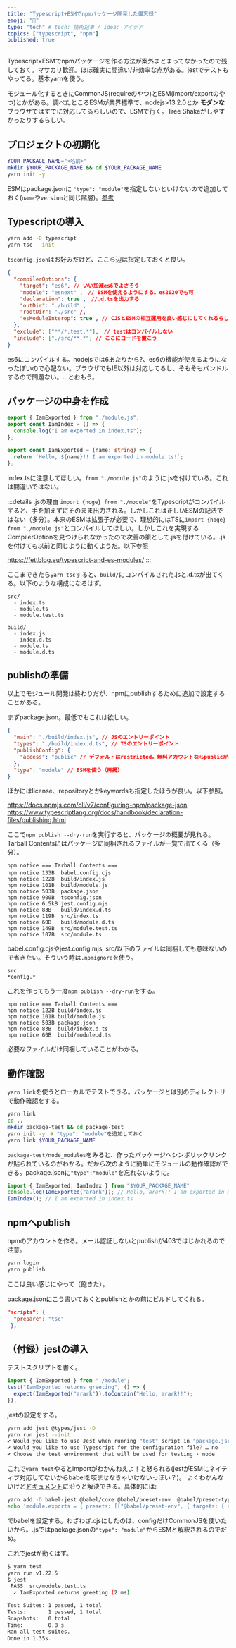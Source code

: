 ```yaml
---
title: "Typescript+ESMでnpmパッケージ開発した備忘録"
emoji: "🗽"
type: "tech" # tech: 技術記事 / idea: アイデア
topics: ["typescript", "npm"]
published: true
---
```

Typescript+ESMでnpmパッケージを作る方法が案外まとまってなかったので残しておく。マサカリ歓迎。ほぼ確実に間違い/非効率な点がある。jestでテストもやってる。基本yarnを使う。

モジュール化するときにCommonJS(requireのやつ)とESM(import/exportのやつ)とかがある。調べたところESMが業界標準で、nodejs>13.2.0とか __モダンな__ ブラウザではすでに対応してるらしいので、ESMで行く。Tree Shakeがしやすかったりするらしい。

## プロジェクトの初期化

```bash
YOUR_PACKAGE_NAME="<名前>"
mkdir $YOUR_PACKAGE_NAME && cd $YOUR_PACKAGE_NAME
yarn init -y
```

ESMはpackage.jsonに `"type": "module"`を指定しないといけないので追加しておく(`name`や`version`と同じ階層)。[参考](https://nodejs.org/api/packages.html#packages_determining_module_system)

## Typescriptの導入
```bash
yarn add -D typescript
yarn tsc --init
```

`tsconfig.json`はお好みだけど、ここら辺は指定しておくと良い。
```json
{
  "compilerOptions": {
    "target": "es6", // いい加減es6でよさそう
    "module": "esnext" ,　// ESMを使えるようにする。es2020でも可
    "declaration": true ,　//.d.tsを出力する
    "outDir": "./build" ,
    "rootDir": "./src" /,
    "esModuleInterop": true , // CJSとESMの相互運用を良い感じにしてくれるらしい
  },
  "exclude": ["**/*.test.*"],　// testはコンパイルしない
  "include": ["./src/**.*"] // ここにコードを置こう
}
```

es6にコンパイルする。nodejsでは6あたりから?、es6の機能が使えるようになったぽいので心配ない。ブラウザでもIE以外は対応してるし、そもそもバンドルするので問題ない。...とおもう。

## パッケージの中身を作成
```typescript:src/index.ts
export { IamExported } from "./module.js";
export const IamIndex = () => {
  console.log("I am exported in index.ts");
};
```

```typescript:src/module.ts
export const IamExported = (name: string) => {
  return `Hello, ${name}!! I am exported in module.ts!`;
};
```
index.tsに注意してほしい。`from "./module.js"`のように.jsを付けている。これは間違いではない。

:::details .jsの理由
`import {hoge} from "./module"`をTypescriptがコンパイルすると、手を加えずにそのまま出力される。しかしこれは正しいESMの記法ではない（多分）。本来のESMは拡張子が必要で、理想的にはTSに`import {hoge} from "./module.js"`とコンパイルしてほしい。しかしこれを実現するCompilerOptionを見つけられなかったので次善の策として.jsを付けている。.jsを付けても以前と同じように動くようだ。以下参照

https://fettblog.eu/typescript-and-es-modules/
:::

ここまできたら`yarn tsc`すると、`build/`にコンパイルされた.jsと.d.tsが出てくる。以下のような構成になるはず。
```
src/
  - index.ts
  - module.ts
  - module.test.ts

build/
  - index.js
  - index.d.ts
  - module.ts
  - module.d.ts
```

## publishの準備
以上でモジュール開発は終わりだが、npmにpublishするために追加で設定することがある。

まずpackage.json。最低でもこれは欲しい。
```json:package.json
{
  "main": "./build/index.js", // JSのエントリーポイント
  "types": "./build/index.d.ts", // TSのエントリーポイント
  "publishConfig": {
    "access": "public" // デフォルトはrestricted。無料アカウントならpublicが必須。
  },
  "type": "module" // ESMを使う（再掲）
}
```
ほかにはlicense、repositoryとかkeywordsも指定したほうが良い。以下参照。

https://docs.npmjs.com/cli/v7/configuring-npm/package-json
https://www.typescriptlang.org/docs/handbook/declaration-files/publishing.html

ここで`npm publish --dry-run`を実行すると、パッケージの概要が見れる。Tarball Contentsにはパッケージに同梱されるファイルが一覧で出てくる（多分）。
```
npm notice === Tarball Contents === 
npm notice 133B  babel.config.cjs 　
npm notice 122B  build/index.js    
npm notice 101B  build/module.js   
npm notice 503B  package.json      
npm notice 900B  tsconfig.json     
npm notice 6.5kB jest.config.mjs   
npm notice 83B   build/index.d.ts  
npm notice 119B  src/index.ts      
npm notice 60B   build/module.d.ts 
npm notice 149B  src/module.test.ts
npm notice 107B  src/module.ts      
```

babel.config.cjsやjest.config.mjs, src/以下のファイルは同梱しても意味ないので省きたい。そういう時は`.npmignore`を使う。

```ignore:.npmignore
src
*config.*
```

これを作ってもう一度`npm publish --dry-run`をする。
```
npm notice === Tarball Contents === 
npm notice 122B build/index.js   
npm notice 101B build/module.js  
npm notice 503B package.json     
npm notice 83B  build/index.d.ts 
npm notice 60B  build/module.d.ts
```

必要なファイルだけ同梱していることがわかる。

## 動作確認
`yarn link`を使うとローカルでテストできる。パッケージとは別のディレクトリで動作確認をする。

```bash
yarn link
cd ..
mkdir package-test && cd package-test
yarn init -y　# "type": "module"を追加しておく
yarn link $YOUR_PACKAGE_NAME
```

`package-test/node_modules`をみると、作ったパッケージへシンボリックリンクが貼られているのがわかる。だから次のように簡単にモジュールの動作確認ができる。package.jsonに`"type":"module"`を忘れないように。

```js
import { IamExported, IamIndex } from "$YOUR_PACKAGE_NAME"
console.log(IamExported("arark")); // Hello, arark!! I am exported in module.ts!
IamIndex(); // I am exported in index.ts
```
## npmへpublish
npmのアカウントを作る。メール認証しないとpublishが403ではじかれるので注意。

```bash
yarn login
yarn publish
```

ここは良い感じにやって（飽きた）。

package.jsonにこう書いておくとpublishとかの前にビルドしてくれる。
```json
"scripts": {
  "prepare": "tsc"
 },
```
## （付録）jestの導入

テストスクリプトを書く。
```typescript:src/module.test.ts
import { IamExported } from "./module";
test("IamExported returns greeting", () => {
  expect(IamExported("arark")).toContain("Hello, arark!!");
});
```

jestの設定をする。
```bash
yarn add jest @types/jest -D
yarn run jest --init
✔ Would you like to use Jest when running "test" script in "package.json"? … yes
✔ Would you like to use Typescript for the configuration file? … no
✔ Choose the test environment that will be used for testing › node
```

これで`yarn test`やるとimportがわかんねえよ！と怒られる(jestがESMにネイティブ対応してないからbabelを咬ませなきゃいけないっぽい？)。
よくわかんないけど[ドキュメント](https://jestjs.io/docs/ja/getting-started#typescript-%E3%82%92%E4%BD%BF%E7%94%A8%E3%81%99%E3%82%8B)に沿うと解決できる。具体的には:

```bash
yarn add -D babel-jest @babel/core @babel/preset-env  @babel/preset-typescript
echo 'module.exports = { presets: [["@babel/preset-env", { targets: { node: "current" } }], "@babel/preset-typescript", ],};' > babel.config.cjs
```

でbabelを設定する。わざわざ.cjsにしたのは、configだけCommonJSを使いたいから。.jsではpackage.jsonの`"type": "module"`からESMと解釈されるのでだめ。

これでjestが動くはず。
```bash
$ yarn test
yarn run v1.22.5
$ jest
 PASS  src/module.test.ts
  ✓ IamExported returns greeting (2 ms)

Test Suites: 1 passed, 1 total
Tests:       1 passed, 1 total
Snapshots:   0 total
Time:        0.8 s
Ran all test suites.
Done in 1.35s.
```
